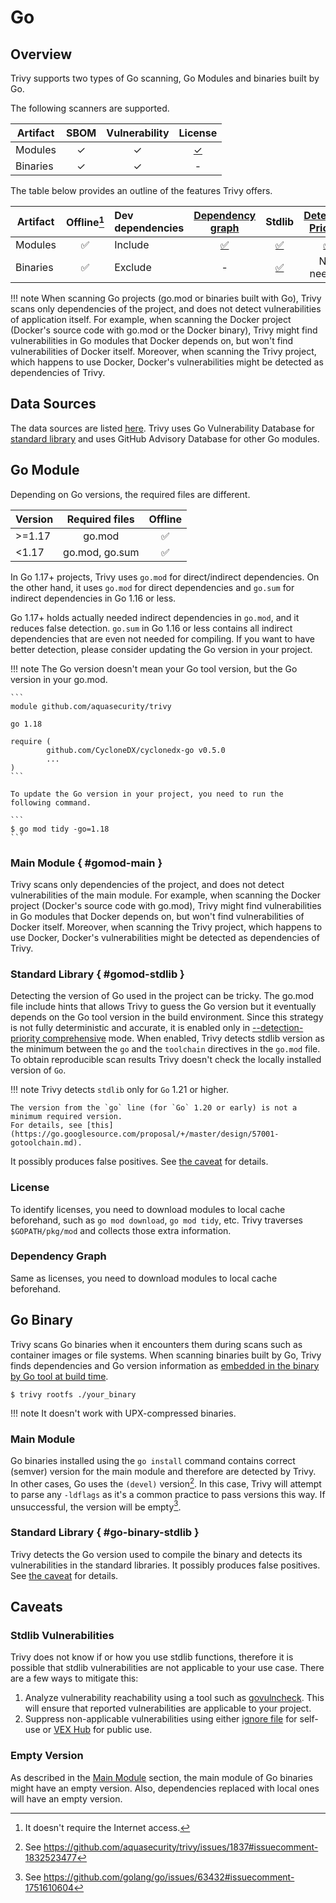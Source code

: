 # Go

## Overview
Trivy supports two types of Go scanning, Go Modules and binaries built by Go.

The following scanners are supported.

| Artifact | SBOM | Vulnerability |    License    |
|----------|:----:|:-------------:|:-------------:|
| Modules  |  ✓   |       ✓       | [✓](#license) |
| Binaries |  ✓   |       ✓       |       -       |

The table below provides an outline of the features Trivy offers.

| Artifact | Offline[^1] | Dev dependencies | [Dependency graph][dependency-graph] |         Stdlib         | [Detection Priority][detection-priority] |
|----------|:-----------:|:-----------------|:------------------------------------:|:----------------------:|:----------------------------------------:|
| Modules  |      ✅      | Include          |        [✅](#dependency-graph)        |   [✅](#gomod-stdlib)   |            [✅](#gomod-stdlib)            |
| Binaries |      ✅      | Exclude          |                  -                   | [✅](#go-binary-stdlib) |                Not needed                |

!!! note
    When scanning Go projects (go.mod or binaries built with Go), Trivy scans only dependencies of the project, and does not detect vulnerabilities of application itself. 
    For example, when scanning the Docker project (Docker's source code with go.mod or the Docker binary), Trivy might find vulnerabilities in Go modules that Docker depends on, but won't find vulnerabilities of Docker itself. Moreover, when scanning the Trivy project, which happens to use Docker, Docker's vulnerabilities might be detected as dependencies of Trivy.

## Data Sources
The data sources are listed [here](../../scanner/vulnerability.md#langpkg-data-sources).
Trivy uses Go Vulnerability Database for [standard library](https://pkg.go.dev/std) and uses GitHub Advisory Database for other Go modules.

## Go Module
Depending on Go versions, the required files are different.

| Version | Required files | Offline |
| ------- | :------------: | :-----: |
| \>=1.17 |     go.mod     |    ✅    |
| <1.17   | go.mod, go.sum |    ✅    |

In Go 1.17+ projects, Trivy uses `go.mod` for direct/indirect dependencies.
On the other hand, it uses `go.mod` for direct dependencies and `go.sum` for indirect dependencies in Go 1.16 or less.

Go 1.17+ holds actually needed indirect dependencies in `go.mod`, and it reduces false detection.
`go.sum` in Go 1.16 or less contains all indirect dependencies that are even not needed for compiling.
If you want to have better detection, please consider updating the Go version in your project.

!!! note
    The Go version doesn't mean your Go tool version, but the Go version in your go.mod.

    ```
    module github.com/aquasecurity/trivy
    
    go 1.18
    
    require (
            github.com/CycloneDX/cyclonedx-go v0.5.0
            ...
    )
    ```

    To update the Go version in your project, you need to run the following command.

    ```
    $ go mod tidy -go=1.18
    ```

### Main Module { #gomod-main }
Trivy scans only dependencies of the project, and does not detect vulnerabilities of the main module. 
For example, when scanning the Docker project (Docker's source code with go.mod), Trivy might find vulnerabilities in Go modules that Docker depends on, but won't find vulnerabilities of Docker itself.
Moreover, when scanning the Trivy project, which happens to use Docker, Docker's vulnerabilities might be detected as dependencies of Trivy.

### Standard Library { #gomod-stdlib }
Detecting the version of Go used in the project can be tricky.
The go.mod file include hints that allows Trivy to guess the Go version but it eventually depends on the Go tool version in the build environment.
Since this strategy is not fully deterministic and accurate, it is enabled only in [--detection-priority comprehensive][detection-priority] mode.
When enabled, Trivy detects stdlib version as the minimum between the `go` and the `toolchain` directives in the `go.mod` file.
To obtain reproducible scan results Trivy doesn't check the locally installed version of `Go`.

!!! note
    Trivy detects `stdlib` only for `Go` 1.21 or higher.

    The version from the `go` line (for `Go` 1.20 or early) is not a minimum required version.
    For details, see [this](https://go.googlesource.com/proposal/+/master/design/57001-gotoolchain.md).

It possibly produces false positives.
See [the caveat](#stdlib-vulnerabilities) for details.

### License
To identify licenses, you need to download modules to local cache beforehand, such as `go mod download`, `go mod tidy`, etc.
Trivy traverses `$GOPATH/pkg/mod` and collects those extra information.

### Dependency Graph
Same as licenses, you need to download modules to local cache beforehand.

## Go Binary
Trivy scans Go binaries when it encounters them during scans such as container images or file systems. 
When scanning binaries built by Go, Trivy finds dependencies and Go version information as [embedded in the binary by Go tool at build time](https://tip.golang.org/doc/go1.18#go-version).

```
$ trivy rootfs ./your_binary
```

!!! note
    It doesn't work with UPX-compressed binaries.

### Main Module
Go binaries installed using the `go install` command contains correct (semver) version for the main module and therefore are detected by Trivy.
In other cases, Go uses the `(devel)` version[^2].
In this case, Trivy will attempt to parse any `-ldflags` as it's a common practice to pass versions this way.
If unsuccessful, the version will be empty[^3].

### Standard Library { #go-binary-stdlib }
Trivy detects the Go version used to compile the binary and detects its vulnerabilities in the standard libraries.
It possibly produces false positives.
See [the caveat](#stdlib-vulnerabilities) for details.

## Caveats

### Stdlib Vulnerabilities
Trivy does not know if or how you use stdlib functions, therefore it is possible that stdlib vulnerabilities are not applicable to your use case.
There are a few ways to mitigate this:

1. Analyze vulnerability reachability using a tool such as [govulncheck](https://pkg.go.dev/golang.org/x/vuln/cmd/govulncheck). This will ensure that reported vulnerabilities are applicable to your project.
2. Suppress non-applicable vulnerabilities using either [ignore file](../../configuration/filtering.md) for self-use or [VEX Hub](../../supply-chain/vex/repo.md) for public use.

### Empty Version
As described in the [Main Module](#gomod-main) section, the main module of Go binaries might have an empty version.
Also, dependencies replaced with local ones will have an empty version.

[^1]: It doesn't require the Internet access.
[^2]: See https://github.com/aquasecurity/trivy/issues/1837#issuecomment-1832523477
[^3]: See https://github.com/golang/go/issues/63432#issuecomment-1751610604

[dependency-graph]: ../../configuration/reporting.md#show-origins-of-vulnerable-dependencies
[toolchain]: https://go.dev/doc/toolchain
[detection-priority]: ../../scanner/vulnerability.md#detection-priority
